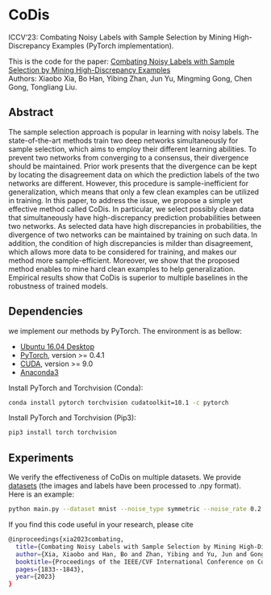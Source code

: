 # CoDis  
ICCV‘23: Combating Noisy Labels with Sample Selection
by Mining High-Discrepancy Examples (PyTorch implementation).  

This is the code for the paper:
[Combating Noisy Labels with Sample Selection
by Mining High-Discrepancy Examples](https://openaccess.thecvf.com/content/ICCV2023/papers/Xia_Combating_Noisy_Labels_with_Sample_Selection_by_Mining_High-Discrepancy_Examples_ICCV_2023_paper.pdf)      
Authors: Xiaobo Xia, Bo Han, Yibing Zhan, Jun Yu, Mingming Gong, Chen Gong, Tongliang Liu.

## Abstract
The sample selection approach is popular in learning with noisy labels. The state-of-the-art methods train two deep networks simultaneously for sample selection, which aims to employ their different learning abilities. To prevent two networks from converging to a consensus, their divergence should be maintained. Prior work presents that the divergence can be kept by locating the disagreement data on which the prediction labels of the two networks are different. However, this procedure is sample-inefficient for generalization, which means that only a few clean examples can be utilized in training. In this paper, to address the issue, we propose a simple yet effective method called CoDis. In particular, we select possibly clean data that simultaneously have high-discrepancy prediction probabilities between two networks. As selected data have high discrepancies in probabilities, the divergence of two networks can be maintained by training on such data. In addition, the condition of high discrepancies is milder than disagreement, which allows more data to be considered for training, and makes our method more sample-efficient. Moreover, we show that the proposed method enables to mine hard clean examples to help generalization. Empirical results show that CoDis is superior to multiple baselines in the robustness of trained models.


## Dependencies
we implement our methods by PyTorch. The environment is as bellow:
- [Ubuntu 16.04 Desktop](https://ubuntu.com/download)
- [PyTorch](https://PyTorch.org/), version >= 0.4.1
- [CUDA](https://developer.nvidia.com/cuda-downloads), version >= 9.0
- [Anaconda3](https://www.anaconda.com/)

Install PyTorch and Torchvision (Conda):
```bash
conda install pytorch torchvision cudatoolkit=10.1 -c pytorch
```

Install PyTorch and Torchvision (Pip3):
```bash
pip3 install torch torchvision
```
## Experiments
We verify the effectiveness of CoDis on multiple datasets. We provide [datasets](https://drive.google.com/open?id=1Tz3W3JVYv2nu-mdM6x33KSnRIY1B7ygQ) (the images and labels have been processed to .npy format).        
Here is an example: 
```bash
python main.py --dataset mnist --noise_type symmetric --noise_rate 0.2
```

If you find this code useful in your research, please cite  
```bash
@inproceedings{xia2023combating,
  title={Combating Noisy Labels with Sample Selection by Mining High-Discrepancy Examples},
  author={Xia, Xiaobo and Han, Bo and Zhan, Yibing and Yu, Jun and Gong, Mingming and Gong, Chen and Liu, Tongliang},
  booktitle={Proceedings of the IEEE/CVF International Conference on Computer Vision},
  pages={1833--1843},
  year={2023}
}  
```
